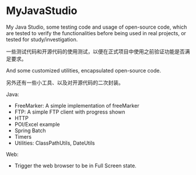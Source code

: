 # MyJavaStudio
My Java Studio, some testing code and usage of open-source code, which are tested to verify the functionalities before being used in real projects, or tested for study/investigation.

一些测试代码和开源代码的使用测试，以便在正式项目中使用之前验证功能是否满足要求。

And some customized utilities, encapsulated open-source code. 

另外还有一些小工具、以及对开源代码的二次封装。

Java:
- FreeMarker: A simple implementation of freeMarker
- FTP: A simple FTP client with progress shown
- HTTP
- POI/Excel example
- Spring Batch
- Timers
- Utilities: ClassPathUtils, DateUtils

Web:
- Trigger the web browser to be in Full Screen state.
